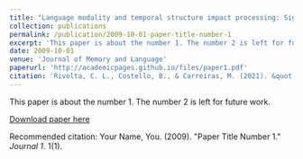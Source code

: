 ```yaml
---
title: "Language modality and temporal structure impact processing: Sign and speech have different windows of integration"
collection: publications
permalink: /publication/2009-10-01-paper-title-number-1
excerpt: 'This paper is about the number 1. The number 2 is left for future work.'
date: 2009-10-01
venue: 'Journal of Memory and Language'
paperurl: 'http://academicpages.github.io/files/paper1.pdf'
citation: 'Rivolta, C. L., Costello, B., & Carreiras, M. (2021). &quot;Language modality and temporal structure impact processing: Sign and speech have different windows of integration.&quot; <i>Journal of Memory and Language</i>. 1(1).'
---
```

This paper is about the number 1. The number 2 is left for future work.

[Download paper here](http://chiaralunariv.github.io/files/paper_1.pdf)

Recommended citation: Your Name, You. (2009). "Paper Title Number 1." <i>Journal 1</i>. 1(1).